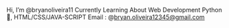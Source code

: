 Hi, I’m @bryanoliveira11
Currently Learning About Web Development
Python 🐍, HTML/CSS/JAVA-SCRIPT
Email : @bryan.oliveira12345@gmail.com
